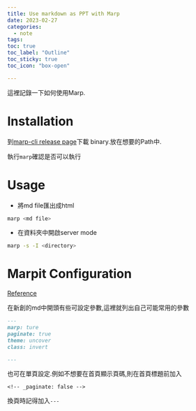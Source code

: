 ```yaml
---
title: Use markdown as PPT with Marp
date: 2023-02-27
categories:
  - note
tags:
toc: true
toc_label: "Outline"
toc_sticky: true
toc_icon: "box-open"

---
```


這裡記錄一下如何使用Marp.

# Installation

到[marp-cli release page](https://github.com/marp-team/marp-cli/releases)下載
binary.放在想要的Path中.

執行`marp`確認是否可以執行

# Usage

- 將md file匯出成html

```sh
marp <md file>
```

- 在資料夾中開啟server mode

```sh
marp -s -I <directory>
```

# Marpit Configuration

[Reference](https://marpit.marp.app/)

在新創的md中開頭有些可設定參數,這裡就列出自己可能常用的參數

```markdown
---
marp: ture
paginate: true
theme: uncover
class: invert

---
```

也可在單頁設定.例如不想要在首頁顯示頁碼,則在首頁標題前加入

`<!-- _paginate: false -->`

換頁時記得加入`---`
